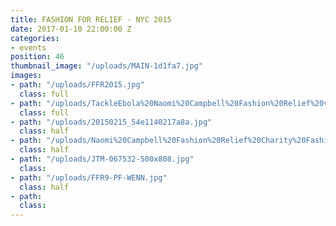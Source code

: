 ```yaml
---
title: FASHION FOR RELIEF - NYC 2015
date: 2017-01-10 22:00:00 Z
categories:
- events
position: 46
thumbnail_image: "/uploads/MAIN-1d1fa7.jpg"
images:
- path: "/uploads/FFR2015.jpg"
  class: full
- path: "/uploads/TackleEbola%20Naomi%20Campbell%20Fashion%20Relief%20vvrA7MNiOKpx.jpg"
  class: full
- path: "/uploads/20150215_54e1140217a8a.jpg"
  class: half
- path: "/uploads/Naomi%20Campbell%20Fashion%20Relief%20Charity%20Fashion%20nlptEvm_xfYl.jpg"
  class: half
- path: "/uploads/JTM-067532-500x808.jpg"
  class: 
- path: "/uploads/FFR9-PF-WENN.jpg"
  class: half
- path: 
  class: 
---
```


